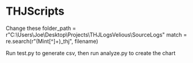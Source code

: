 ﻿# THJScripts

 Change these
folder_path = r"C:\Users\Joe\Desktop\Projects\THJLogsVelious\SourceLogs"
match = re.search(r"(Mint[^]+)_thj", filename)

Run test.py to generate csv, then run analyze.py to create the chart
